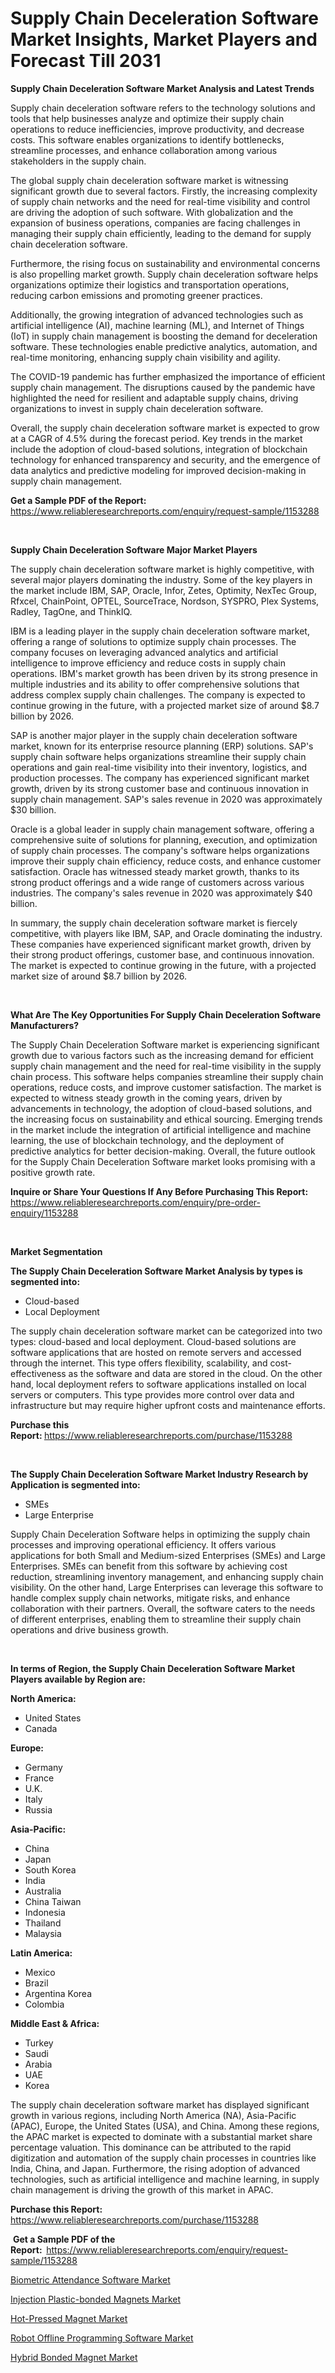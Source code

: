 <p><h1>Supply Chain Deceleration Software Market Insights, Market Players and Forecast Till 2031</h1></p><p><strong>Supply Chain Deceleration Software Market Analysis and Latest Trends</strong></p>
<p><p>Supply chain deceleration software refers to the technology solutions and tools that help businesses analyze and optimize their supply chain operations to reduce inefficiencies, improve productivity, and decrease costs. This software enables organizations to identify bottlenecks, streamline processes, and enhance collaboration among various stakeholders in the supply chain.</p><p>The global supply chain deceleration software market is witnessing significant growth due to several factors. Firstly, the increasing complexity of supply chain networks and the need for real-time visibility and control are driving the adoption of such software. With globalization and the expansion of business operations, companies are facing challenges in managing their supply chain efficiently, leading to the demand for supply chain deceleration software.</p><p>Furthermore, the rising focus on sustainability and environmental concerns is also propelling market growth. Supply chain deceleration software helps organizations optimize their logistics and transportation operations, reducing carbon emissions and promoting greener practices.</p><p>Additionally, the growing integration of advanced technologies such as artificial intelligence (AI), machine learning (ML), and Internet of Things (IoT) in supply chain management is boosting the demand for deceleration software. These technologies enable predictive analytics, automation, and real-time monitoring, enhancing supply chain visibility and agility.</p><p>The COVID-19 pandemic has further emphasized the importance of efficient supply chain management. The disruptions caused by the pandemic have highlighted the need for resilient and adaptable supply chains, driving organizations to invest in supply chain deceleration software.</p><p>Overall, the supply chain deceleration software market is expected to grow at a CAGR of 4.5% during the forecast period. Key trends in the market include the adoption of cloud-based solutions, integration of blockchain technology for enhanced transparency and security, and the emergence of data analytics and predictive modeling for improved decision-making in supply chain management.</p></p>
<p><strong>Get a Sample PDF of the Report:&nbsp;</strong> <a href="https://www.reliableresearchreports.com/enquiry/request-sample/1153288">https://www.reliableresearchreports.com/enquiry/request-sample/1153288</a></p>
<p>&nbsp;</p>
<p><strong>Supply Chain Deceleration Software Major Market Players</strong></p>
<p><p>The supply chain deceleration software market is highly competitive, with several major players dominating the industry. Some of the key players in the market include IBM, SAP, Oracle, Infor, Zetes, Optimity, NexTec Group, Rfxcel, ChainPoint, OPTEL, SourceTrace, Nordson, SYSPRO, Plex Systems, Radley, TagOne, and ThinkIQ.</p><p>IBM is a leading player in the supply chain deceleration software market, offering a range of solutions to optimize supply chain processes. The company focuses on leveraging advanced analytics and artificial intelligence to improve efficiency and reduce costs in supply chain operations. IBM's market growth has been driven by its strong presence in multiple industries and its ability to offer comprehensive solutions that address complex supply chain challenges. The company is expected to continue growing in the future, with a projected market size of around $8.7 billion by 2026.</p><p>SAP is another major player in the supply chain deceleration software market, known for its enterprise resource planning (ERP) solutions. SAP's supply chain software helps organizations streamline their supply chain operations and gain real-time visibility into their inventory, logistics, and production processes. The company has experienced significant market growth, driven by its strong customer base and continuous innovation in supply chain management. SAP's sales revenue in 2020 was approximately $30 billion.</p><p>Oracle is a global leader in supply chain management software, offering a comprehensive suite of solutions for planning, execution, and optimization of supply chain processes. The company's software helps organizations improve their supply chain efficiency, reduce costs, and enhance customer satisfaction. Oracle has witnessed steady market growth, thanks to its strong product offerings and a wide range of customers across various industries. The company's sales revenue in 2020 was approximately $40 billion.</p><p>In summary, the supply chain deceleration software market is fiercely competitive, with players like IBM, SAP, and Oracle dominating the industry. These companies have experienced significant market growth, driven by their strong product offerings, customer base, and continuous innovation. The market is expected to continue growing in the future, with a projected market size of around $8.7 billion by 2026.</p></p>
<p>&nbsp;</p>
<p><strong>What Are The Key Opportunities For Supply Chain Deceleration Software Manufacturers?</strong></p>
<p><p>The Supply Chain Deceleration Software market is experiencing significant growth due to various factors such as the increasing demand for efficient supply chain management and the need for real-time visibility in the supply chain process. This software helps companies streamline their supply chain operations, reduce costs, and improve customer satisfaction. The market is expected to witness steady growth in the coming years, driven by advancements in technology, the adoption of cloud-based solutions, and the increasing focus on sustainability and ethical sourcing. Emerging trends in the market include the integration of artificial intelligence and machine learning, the use of blockchain technology, and the deployment of predictive analytics for better decision-making. Overall, the future outlook for the Supply Chain Deceleration Software market looks promising with a positive growth rate.</p></p>
<p><strong>Inquire or Share Your Questions If Any Before Purchasing This Report:</strong> <a href="https://www.reliableresearchreports.com/enquiry/pre-order-enquiry/1153288">https://www.reliableresearchreports.com/enquiry/pre-order-enquiry/1153288</a></p>
<p>&nbsp;</p>
<p><strong>Market Segmentation</strong></p>
<p><strong>The Supply Chain Deceleration Software Market Analysis by types is segmented into:</strong></p>
<p><ul><li>Cloud-based</li><li>Local Deployment</li></ul></p>
<p><p>The supply chain deceleration software market can be categorized into two types: cloud-based and local deployment. Cloud-based solutions are software applications that are hosted on remote servers and accessed through the internet. This type offers flexibility, scalability, and cost-effectiveness as the software and data are stored in the cloud. On the other hand, local deployment refers to software applications installed on local servers or computers. This type provides more control over data and infrastructure but may require higher upfront costs and maintenance efforts.</p></p>
<p><strong>Purchase this Report:&nbsp;</strong><a href="https://www.reliableresearchreports.com/purchase/1153288">https://www.reliableresearchreports.com/purchase/1153288</a></p>
<p>&nbsp;</p>
<p><strong>The Supply Chain Deceleration Software Market Industry Research by Application is segmented into:</strong></p>
<p><ul><li>SMEs</li><li>Large Enterprise</li></ul></p>
<p><p>Supply Chain Deceleration Software helps in optimizing the supply chain processes and improving operational efficiency. It offers various applications for both Small and Medium-sized Enterprises (SMEs) and Large Enterprises. SMEs can benefit from this software by achieving cost reduction, streamlining inventory management, and enhancing supply chain visibility. On the other hand, Large Enterprises can leverage this software to handle complex supply chain networks, mitigate risks, and enhance collaboration with their partners. Overall, the software caters to the needs of different enterprises, enabling them to streamline their supply chain operations and drive business growth.</p></p>
<p>&nbsp;</p>
<p><strong>In terms of Region, the Supply Chain Deceleration Software Market Players available by Region are:</strong></p>
<p>
    <p> <strong> North America: </strong>
        <ul>
            <li>United States</li>
            <li>Canada</li>
        </ul>
        </p> 
    <p> <strong> Europe: </strong>
        <ul>
            <li>Germany</li>
            <li>France</li>
            <li>U.K.</li>
            <li>Italy</li>
            <li>Russia</li>
        </ul>
        </p> 
    <p> <strong> Asia-Pacific: </strong>
        <ul>
            <li>China</li>
            <li>Japan</li>
            <li>South Korea</li>
            <li>India</li>
            <li>Australia</li>
            <li>China Taiwan</li>
            <li>Indonesia</li>
            <li>Thailand</li>
            <li>Malaysia</li>
        </ul>
        </p> 
    <p> <strong> Latin America: </strong>
        <ul>
            <li>Mexico</li>
            <li>Brazil</li>
            <li>Argentina Korea</li>
            <li>Colombia</li>
        </ul>
        </p> 
    <p> <strong> Middle East & Africa: </strong>
        <ul>
            <li>Turkey</li>
            <li>Saudi</li>
            <li>Arabia</li>
            <li>UAE</li>
            <li>Korea</li>
        </ul>
    </p>
    </p>
<p><p>The supply chain deceleration software market has displayed significant growth in various regions, including North America (NA), Asia-Pacific (APAC), Europe, the United States (USA), and China. Among these regions, the APAC market is expected to dominate with a substantial market share percentage valuation. This dominance can be attributed to the rapid digitization and automation of the supply chain processes in countries like India, China, and Japan. Furthermore, the rising adoption of advanced technologies, such as artificial intelligence and machine learning, in supply chain management is driving the growth of this market in APAC.</p></p>
<p><strong>Purchase this Report: </strong><a href="https://www.reliableresearchreports.com/purchase/1153288">https://www.reliableresearchreports.com/purchase/1153288</a></p>
<p>&nbsp;<strong>Get a Sample PDF of the Report:&nbsp;&nbsp;</strong><a href="https://www.reliableresearchreports.com/enquiry/request-sample/1153288">https://www.reliableresearchreports.com/enquiry/request-sample/1153288</a></p>
<p><strong></strong></p>
<p><p><a href="https://github.com/changoleonlaverguenzanoexiste/Market-Research-Report-List-1/blob/main/biometric-attendance-software-market.md">Biometric Attendance Software Market</a></p><p><a href="https://medium.com/@dorinaprifti56/injection-plastic-bonded-magnets-market-size-and-market-trends-complete-industry-overview-2024-to-240a36bb2ab8">Injection Plastic-bonded Magnets Market</a></p><p><a href="https://medium.com/@dorinaprifti56/hot-pressed-magnet-market-exploring-market-share-market-trends-and-future-growth-bf13edd7ddd2">Hot-Pressed Magnet Market</a></p><p><a href="https://github.com/wwwkeltoum/Market-Research-Report-List-1/blob/main/robot-offline-programming-software-market.md">Robot Offline Programming Software Market</a></p><p><a href="https://medium.com/@dritasmani2022/hybrid-bonded-magnet-market-comprehensive-assessment-by-type-application-and-geography-fa76e02003ab">Hybrid Bonded Magnet Market</a></p></p>